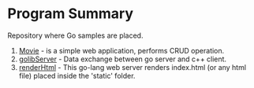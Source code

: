 # Program Summary
Repository where Go samples are placed.

1.  [Movie](https://github.com/0x218/Go_Exercise/tree/master/Movie) - is a simple web application, performs CRUD operation.
2.  [golibServer](https://github.com/0x218/Go/tree/master/go_cpp) - Data exchange between go server and c++ client.
3.  [renderHtml](https://github.com/0x218/Go/tree/master/renderHtml) - This go-lang web server renders index.html (or any html file) placed inside the 'static' folder.
